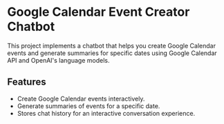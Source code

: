 # Google Calendar Event Creator Chatbot

This project implements a chatbot that helps you create Google Calendar events and generate summaries for specific dates using Google Calendar API and OpenAI's language models.

## Features

- Create Google Calendar events interactively.
- Generate summaries of events for a specific date.
- Stores chat history for an interactive conversation experience.
